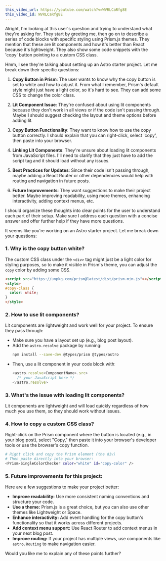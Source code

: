 ```yaml
---
this_video_url: https://youtube.com/watch?v=WVRLCaRfg8E
this_video_id: WVRLCaRfg8E
---
```

<think>
Alright, I'm looking at this user's question and trying to understand what they're asking for. They start by greeting me, then go on to describe a series of code blocks with specific styling using Prism.js themes. They mention that these are lit components and how it's better than React because it's lightweight. They also show some code snippets with the 'copy' button pointing to a custom CSS class.

Hmm, I see they're talking about setting up an Astro starter project. Let me break down their specific questions:

1. **Copy Button in Prism**: The user wants to know why the copy button is set to white and how to adjust it. From what I remember, Prism's default style might just have a light color, so it's hard to see. They can add some CSS to change the color class.

2. **Lit Component Issue**: They're confused about using lit components because they don't work in all views or if the code isn't passing through. Maybe I should suggest checking the layout and theme options before adding lit.

3. **Copy Button Functionality**: They want to know how to use the copy button correctly. I should explain that you can right-click, select 'copy', then paste into your browser.

4. **Linking Lit Components**: They're unsure about loading lit components from JavaScript files. I'll need to clarify that they just have to add the script tag and it should load without any issues.

5. **Best Practices for Updates**: Since their code isn't passing through, maybe adding a React Router or other dependencies would help with routing and navigation in future posts.

6. **Future Improvements**: They want suggestions to make their project better. Maybe improving readability, using more themes, enhancing interactivity, adding context menus, etc.

I should organize these thoughts into clear points for the user to understand each part of their setup. Make sure I address each question with a concise answer and offer further help if they have more questions.
</think>

It seems like you're working on an Astro starter project. Let me break down your questions:

### 1. **Why is the copy button white?**
The custom CSS class under the `<div>` tag might just be a light color for styling purposes, so to make it visible in Prism's theme, you can adjust the `copy` color by adding some CSS.

```html
<script src="https://unpkg.com/prism@latest/dist/prism.min.js"></script>
<style>
#copy-class {
  color: white;
}
</style>
```

### 2. **How to use lit components?**
Lit components are lightweight and work well for your project. To ensure they pass through:

- Make sure you have a layout set up (e.g., blog post layout).
- Add the `astro.resolve` package by running:
  ```bash
  npm install --save-dev @types/prism @types/astro
  ```
- Then, use a lit component in your code block with:
  ```typescript
  <astro.resolve<ComponentName>.src>
    /* your JavaScript here */
  </astro.resolve>
  ```

### 3. **What's the issue with loading lit components?**
Lit components are lightweight and will load quickly regardless of how much you use them, so they should work without issues.

### 4. **How to copy a custom CSS class?**
Right-click on the Prism component where the button is located (e.g., in your blog post), select "Copy," then paste it into your browser's developer tools or use the browser's copy function.

```bash
# Right click and copy the Prism element (the div)
# Then paste directly into your browser:
<Prism-SingleColorChecker color="white" id="copy-color" />
```

### 5. **Future improvements for this project:**
Here are a few suggestions to make your project better:

- **Improve readability:** Use more consistent naming conventions and structure your code.
- **Use a theme:** Prism.js is a great choice, but you can also use other themes like Lightweight or Space.
- **Enhance interactivity:** Add event handling for the copy button's functionality so that it works across different projects.
- **Add context menu support:** Use React Router to add context menus in your next blog post.
- **Improve routing:** If your project has multiple views, use components like `astro.Routing` to make navigation easier.

Would you like me to explain any of these points further?
